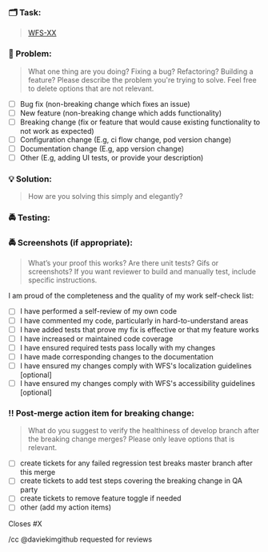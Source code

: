 ### 🗂 Task:

> [WFS-XX](https://github.com/salberio/privatechat/issues/X)

### 🤔 Problem:

> What one thing are you doing? Fixing a bug? Refactoring? Building a feature? Please describe the problem you're trying to solve. Feel free to delete options that are not relevant.

- [ ] Bug fix (non-breaking change which fixes an issue)
- [ ] New feature (non-breaking change which adds functionality)
- [ ] Breaking change (fix or feature that would cause existing functionality to not work as expected)
- [ ] Configuration change (E.g, ci flow  change, pod version change)
- [ ] Documentation change (E.g, app version change)
- [ ] Other (E.g, adding UI tests, or provide your description)

### 💡 Solution:

> How are you solving this simply and elegantly?

### 🚔 Testing:

### 🚔 Screenshots (if appropriate):

> What’s your proof this works? Are there unit tests? Gifs or screenshots? If you want reviewer to build and manually test, include specific instructions.

I am proud of the completeness and the quality of my work self-check list:
- [ ] I have performed a self-review of my own code
- [ ] I have commented my code, particularly in hard-to-understand areas
- [ ] I have added tests that prove my fix is effective or that my feature works
- [ ] I have increased or maintained code coverage
- [ ] I have ensured required tests pass locally with my changes
- [ ] I have made corresponding changes to the documentation
- [ ] I have ensured my changes comply with WFS's localization guidelines [optional]
- [ ] I have ensured my changes comply with WFS's accessibility guidelines [optional]

### :bangbang: Post-merge action item for breaking change:

> What do you suggest to verify the healthiness of develop branch after the breaking change merges? Please only leave options that is relevant.

- [ ] create tickets for any failed regression test breaks master branch after this merge
- [ ] create tickets to add test steps covering the breaking change in QA party
- [ ] create tickets to remove feature toggle if needed
- [ ] other (add my action items)

Closes #X

/cc @daviekimgithub requested for reviews